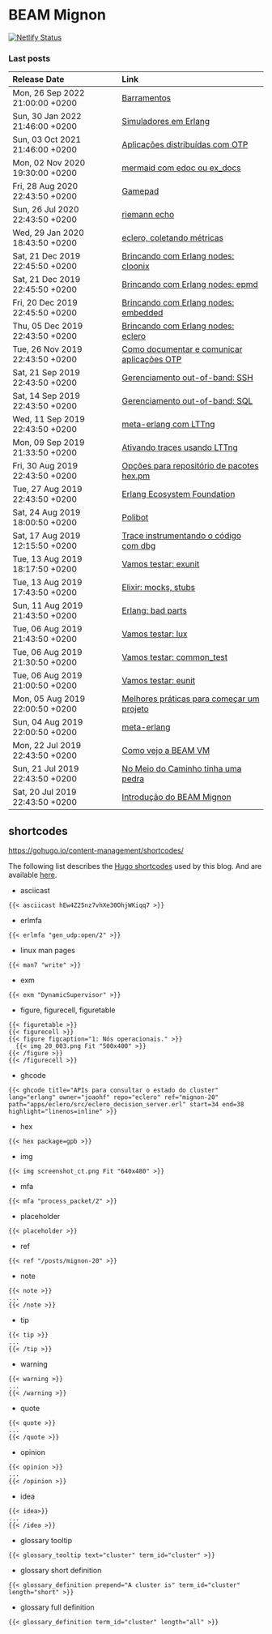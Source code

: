 # BEAM Mignon

[![Netlify Status](https://api.netlify.com/api/v1/badges/b430424c-9400-4189-8d26-80fe6a70e8d0/deploy-status)](https://app.netlify.com/sites/beam-mignon/deploys)

### Last posts

<!--START_SECTION:posts-->
| Release Date  |  Link  |
| :------------- | :------ |
| Mon, 26 Sep 2022 21:00:00 +0200 | [Barramentos](https:&#x2F;&#x2F;beam-mignon.netlify.com&#x2F;posts&#x2F;mignon-33&#x2F;) |
| Sun, 30 Jan 2022 21:46:00 +0200 | [Simuladores em Erlang](https:&#x2F;&#x2F;beam-mignon.netlify.com&#x2F;posts&#x2F;mignon-32&#x2F;) |
| Sun, 03 Oct 2021 21:46:00 +0200 | [Aplicações distribuídas com OTP](https:&#x2F;&#x2F;beam-mignon.netlify.com&#x2F;posts&#x2F;mignon-31&#x2F;) |
| Mon, 02 Nov 2020 19:30:00 +0200 | [mermaid com edoc ou ex_docs](https:&#x2F;&#x2F;beam-mignon.netlify.com&#x2F;posts&#x2F;mignon-30&#x2F;) |
| Fri, 28 Aug 2020 22:43:50 +0200 | [Gamepad](https:&#x2F;&#x2F;beam-mignon.netlify.com&#x2F;posts&#x2F;mignon-29&#x2F;) |
| Sun, 26 Jul 2020 22:43:50 +0200 | [riemann echo](https:&#x2F;&#x2F;beam-mignon.netlify.com&#x2F;posts&#x2F;mignon-26&#x2F;) |
| Wed, 29 Jan 2020 18:43:50 +0200 | [eclero, coletando métricas](https:&#x2F;&#x2F;beam-mignon.netlify.com&#x2F;posts&#x2F;mignon-25&#x2F;) |
| Sat, 21 Dec 2019 22:45:50 +0200 | [Brincando com Erlang nodes: cloonix](https:&#x2F;&#x2F;beam-mignon.netlify.com&#x2F;posts&#x2F;mignon-24&#x2F;) |
| Sat, 21 Dec 2019 22:45:50 +0200 | [Brincando com Erlang nodes: epmd](https:&#x2F;&#x2F;beam-mignon.netlify.com&#x2F;posts&#x2F;mignon-23&#x2F;) |
| Fri, 20 Dec 2019 22:45:50 +0200 | [Brincando com Erlang nodes: embedded](https:&#x2F;&#x2F;beam-mignon.netlify.com&#x2F;posts&#x2F;mignon-22&#x2F;) |
| Thu, 05 Dec 2019 22:43:50 +0200 | [Brincando com Erlang nodes: eclero](https:&#x2F;&#x2F;beam-mignon.netlify.com&#x2F;posts&#x2F;mignon-20&#x2F;) |
| Tue, 26 Nov 2019 22:43:50 +0200 | [Como documentar e comunicar aplicações OTP](https:&#x2F;&#x2F;beam-mignon.netlify.com&#x2F;posts&#x2F;mignon-19&#x2F;) |
| Sat, 21 Sep 2019 22:43:50 +0200 | [Gerenciamento out-of-band: SSH](https:&#x2F;&#x2F;beam-mignon.netlify.com&#x2F;posts&#x2F;mignon-21&#x2F;) |
| Sat, 14 Sep 2019 22:43:50 +0200 | [Gerenciamento out-of-band: SQL](https:&#x2F;&#x2F;beam-mignon.netlify.com&#x2F;posts&#x2F;mignon-17&#x2F;) |
| Wed, 11 Sep 2019 22:43:50 +0200 | [meta-erlang com LTTng](https:&#x2F;&#x2F;beam-mignon.netlify.com&#x2F;posts&#x2F;mignon-16&#x2F;) |
| Mon, 09 Sep 2019 21:33:50 +0200 | [Ativando traces usando LTTng](https:&#x2F;&#x2F;beam-mignon.netlify.com&#x2F;posts&#x2F;mignon-15&#x2F;) |
| Fri, 30 Aug 2019 22:43:50 +0200 | [Opções para repositório de pacotes hex.pm](https:&#x2F;&#x2F;beam-mignon.netlify.com&#x2F;posts&#x2F;mignon-14&#x2F;) |
| Tue, 27 Aug 2019 22:43:50 +0200 | [Erlang Ecosystem Foundation](https:&#x2F;&#x2F;beam-mignon.netlify.com&#x2F;posts&#x2F;mignon-13&#x2F;) |
| Sat, 24 Aug 2019 18:00:50 +0200 | [Polibot](https:&#x2F;&#x2F;beam-mignon.netlify.com&#x2F;posts&#x2F;mignon-8&#x2F;) |
| Sat, 17 Aug 2019 12:15:50 +0200 | [Trace instrumentando o código com dbg](https:&#x2F;&#x2F;beam-mignon.netlify.com&#x2F;posts&#x2F;mignon-12&#x2F;) |
| Tue, 13 Aug 2019 18:17:50 +0200 | [Vamos testar: exunit](https:&#x2F;&#x2F;beam-mignon.netlify.com&#x2F;posts&#x2F;mignon-5&#x2F;) |
| Tue, 13 Aug 2019 17:43:50 +0200 | [Elixir: mocks, stubs](https:&#x2F;&#x2F;beam-mignon.netlify.com&#x2F;posts&#x2F;mignon-11&#x2F;) |
| Sun, 11 Aug 2019 21:43:50 +0200 | [Erlang: bad parts](https:&#x2F;&#x2F;beam-mignon.netlify.com&#x2F;posts&#x2F;mignon-10&#x2F;) |
| Tue, 06 Aug 2019 21:43:50 +0200 | [Vamos testar: lux](https:&#x2F;&#x2F;beam-mignon.netlify.com&#x2F;posts&#x2F;mignon-9&#x2F;) |
| Tue, 06 Aug 2019 21:30:50 +0200 | [Vamos testar: common_test](https:&#x2F;&#x2F;beam-mignon.netlify.com&#x2F;posts&#x2F;mignon-4&#x2F;) |
| Tue, 06 Aug 2019 21:00:50 +0200 | [Vamos testar: eunit](https:&#x2F;&#x2F;beam-mignon.netlify.com&#x2F;posts&#x2F;mignon-3&#x2F;) |
| Mon, 05 Aug 2019 22:00:50 +0200 | [Melhores práticas para começar um projeto](https:&#x2F;&#x2F;beam-mignon.netlify.com&#x2F;posts&#x2F;mignon-6&#x2F;) |
| Sun, 04 Aug 2019 22:00:50 +0200 | [meta-erlang](https:&#x2F;&#x2F;beam-mignon.netlify.com&#x2F;posts&#x2F;mignon-7&#x2F;) |
| Mon, 22 Jul 2019 22:43:50 +0200 | [Como vejo a BEAM VM](https:&#x2F;&#x2F;beam-mignon.netlify.com&#x2F;posts&#x2F;mignon-2&#x2F;) |
| Sun, 21 Jul 2019 22:43:50 +0200 | [No Meio do Caminho tinha uma pedra](https:&#x2F;&#x2F;beam-mignon.netlify.com&#x2F;posts&#x2F;mignon-1&#x2F;) |
| Sat, 20 Jul 2019 22:43:50 +0200 | [Introdução do BEAM Mignon](https:&#x2F;&#x2F;beam-mignon.netlify.com&#x2F;posts&#x2F;mignon-0&#x2F;) |
<!--END_SECTION:posts-->

## shortcodes

https://gohugo.io/content-management/shortcodes/

The following list describes the [Hugo shortcodes](https://gohugo.io/content-management/shortcodes) used by this blog. And are available [here](layouts/shortcodes).

* asciicast
```
{{< asciicast hEw4Z25nz7vhXe30OhjWKiqq7 >}}
```
* erlmfa
```
{{< erlmfa "gen_udp:open/2" >}}
```
* linux man pages
```
{{< man7 "write" >}}
```
* exm
```
{{< exm "DynamicSupervisor" >}}
```
* figure, figurecell, figuretable
```
{{< figuretable >}}
{{< figurecell >}}
{{< figure figcaption="1: Nós operacionais." >}}
  {{< img 20_003.png Fit "500x400" >}}
{{< /figure >}}
{{< /figurecell >}}
```
* ghcode
```
{{< ghcode title="APIs para consultar o estado do cluster" lang="erlang" owner="joaohf" repo="eclero" ref="mignon-20" path="apps/eclero/src/eclero_decision_server.erl" start=34 end=38 highlight="linenos=inline" >}}
```
* hex
```
{{< hex package=gpb >}}
```
* img
```
{{< img screenshot_ct.png Fit "640x480" >}}
```
* mfa
```
{{< mfa "process_packet/2" >}}
```
* placeholder
```
{{< placeholder >}}
```
* ref
```
{{< ref "/posts/mignon-20" >}}
```
* note
```
{{< note >}}
...
{{< /note >}}
```
* tip
```
{{< tip >}}
...
{{< /tip >}}
```
* warning
```
{{< warning >}}
...
{{< /warning >}}
```
* quote
```
{{< quote >}}
...
{{< /quote >}}
```
* opinion
```
{{< opinion >}}
...
{{< /opinion >}}
```
* idea
```
{{< idea>}}
...
{{< /idea >}}
```
* glossary tooltip
```
{{< glossary_tooltip text="cluster" term_id="cluster" >}}
```
* glossary short definition
```
{{< glossary_definition prepend="A cluster is" term_id="cluster" length="short" >}}
```
* glossary full definition
```
{{< glossary_definition term_id="cluster" length="all" >}}
```
